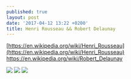 ```yaml
---
published: true
layout: post
date: '2017-04-12 13:22 +0200'
title: Henri Rousseau && Robert Delaunay
---
```

[https://en.wikipedia.org/wiki/Henri_Rousseau](https://en.wikipedia.org/wiki/Henri_Rousseau)  
https://en.wikipedia.org/wiki/Robert_Delaunay

![](https://upload.wikimedia.org/wikipedia/commons/thumb/c/c6/Henri_Rousseau_-_La_zingara_addormentata.jpg/800px-Henri_Rousseau_-_La_zingara_addormentata.jpg)
![](https://upload.wikimedia.org/wikipedia/commons/thumb/f/fa/Surprised-Rousseau.jpg/750px-Surprised-Rousseau.jpg)
![](https://upload.wikimedia.org/wikipedia/commons/thumb/c/cb/Robert_Delaunay%2C_1938%2C_Rythme_n%C2%B01%2C_Decoration_for_the_Salon_des_Tuileries%2C_oil_on_canvas%2C_Mus%C3%A9e_d'Art_Moderne_de_la_ville_de_Paris.jpg/844px-Robert_Delaunay%2C_1938%2C_Rythme_n%C2%B01%2C_Decoration_for_the_Salon_des_Tuileries%2C_oil_on_canvas%2C_Mus%C3%A9e_d'Art_Moderne_de_la_ville_de_Paris.jpg)
